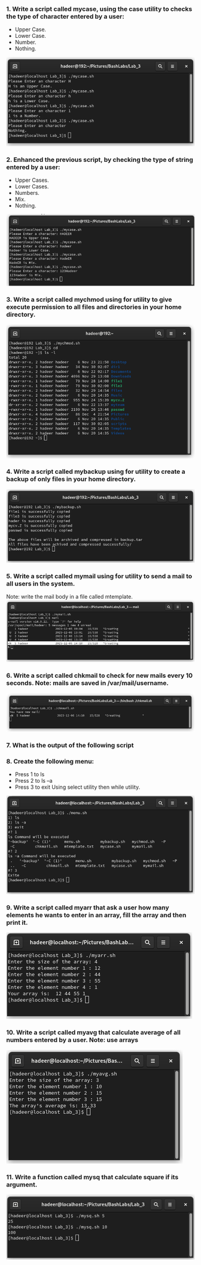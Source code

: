 ### 1. Write a script called mycase, using the case utility to checks the type of character entered by a user:
- Upper Case.
- Lower Case.
- Number.
- Nothing.

![q1](1)

### 2. Enhanced the previous script, by checking the type of string entered by a user:
- Upper Cases.
- Lower Cases.
- Numbers.
- Mix.
- Nothing.

![q2](2)

### 3. Write a script called mychmod using for utility to give execute permission to all files and directories in your home directory.
![q3](3)

### 4. Write a script called mybackup using for utility to create a backup of only files in your home directory.
![q4](4)


### 5. Write a script called mymail using for utility to send a mail to all users in the system.
Note: write the mail body in a file called mtemplate.
![q5](5)


### 6. Write a script called chkmail to check for new mails every 10 seconds. Note: mails are saved in /var/mail/username.
![q6](6)


### 7. What is the output of the following script

### 8. Create the following menu:
 - Press 1 to ls
 - Press 2 to ls –a
 - Press 3 to exit
 Using select utility then while utility.
 
![q8](8)
 
### 9. Write a script called myarr that ask a user how many elements he wants to enter in an array, fill the array and then print it.

![q9](9)

### 10. Write a script called myavg that calculate average of all numbers entered by a user. Note: use arrays

![q10](10)

### 11. Write a function called mysq that calculate square if its argument.

![11](11)
